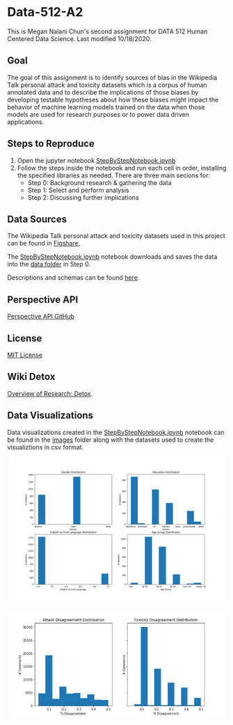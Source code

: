 # Data-512-A2
This is Megan Nalani Chun's second assignment for DATA 512 Human Centered Data Science. Last modified 10/18/2020.

## Goal
The goal of this assignment is to identify sources of bias in the Wikipedia Talk personal attack and toxicity datasets which is a corpus of human annotated data and to describe the implications of those biases by developing testable hypotheses about how these biases might impact the behavior of machine learning models trained on the data when those models are used for research purposes or to power data driven applications. 

## Steps to Reproduce 
1. Open the jupyter notebook [StepByStepNotebook.ipynb](https://github.com/NalaniKai/data-512/blob/main/data-512-a2/StepByStepNotebook.ipynb)
2. Follow the steps inside the notebook and run each cell in order, installing the specified libraries as needed. There are three main secions for:
    - Step 0: Background research & gathering the data
    - Step 1: Select and perform analysis
    - Step 2: Discussing further implications

## Data Sources
The Wikipedia Talk personal attack and toxicity datasets used in this project can be found in [Figshare](https://figshare.com/projects/Wikipedia_Talk/16731).  

The [StepByStepNotebook.ipynb](https://github.com/NalaniKai/data-512/blob/main/data-512-a2/StepByStepNotebook.ipynb) notebook downloads and saves the data into the [data folder](https://github.com/NalaniKai/data-512/tree/main/data-512-a2/data) in Step 0.

Descriptions and schemas can be found [here](https://meta.wikimedia.org/wiki/Research:Detox/Data_Release).

## Perspective API
[Perspective API GitHub](https://github.com/conversationai/perspectiveapi/wiki/perspective-hacks)

## License
[MIT License](https://github.com/NalaniKai/data-512/blob/main/data-512-a2/LICENSE)

## Wiki Detox
[Overview of Research: Detox](https://meta.wikimedia.org/wiki/Research:Detox).  

## Data Visualizations
Data visualizations created in the [StepByStepNotebook.ipynb](https://github.com/NalaniKai/data-512/blob/main/data-512-a2/StepByStepNotebook.ipynb) notebook can be found in the [images](https://github.com/NalaniKai/data-512/tree/main/data-512-a2/images) folder along with the datasets used to create the visualiztions in csv format. 

![Demographics Distributions: Personal Attacks](https://github.com/NalaniKai/data-512/blob/main/data-512-a2/images/PersonalAttackDemographicsDistributions.png)  

![Disagreement](https://github.com/NalaniKai/data-512/blob/main/data-512-a2/images/DisagreementDistributions.png)
